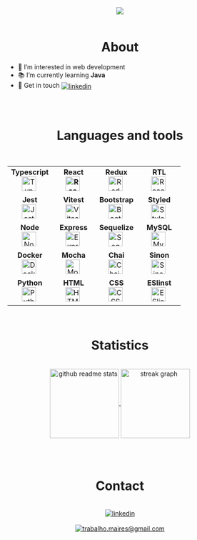 <div align="center">
  <a href="https://git.io/typing-svg">
    <img src="https://readme-typing-svg.herokuapp.com?font=Fira+Code&size=34&pause=1000&background=FFFFFF00&vCenter=true&width=600&height=60&lines=Hey+%F0%9F%91%8B+Welcome+to+my+profile!;I+am+Maires+%F0%9F%91%A8%F0%9F%8F%BD%E2%80%8D%F0%9F%92%BB">
  </a>
</div>

<!---##

```typescript

class Person {
  name: string;
  age: number

  constructor() {
    this.name = "Maires Souza";
    this.age = new Date().getFullYear() - 1991;
  }
}

class Developer extends Person {
  traits: string[];

  constructor() {
    super()
    this.traits = ["Software Engineer", "Software Developer", "Full Stack Developer"];
  }
}

const me = new Developer();

```

##--->

<br>

<h1 align="center">About</h1>

- 👀 I’m interested in web development
- 📚 I’m currently learning **Java**
- 🔗 Get in touch
<a
href="https://www.linkedin.com/in/mairess/"
target="_blank">
  <img align="center"
  src="https://img.shields.io/badge/-mairess-05122A?style=flat&logo=linkedin" 
  alt="linkedin"/>
</a>

##

<br>

<h1 align="center">Languages and tools</h1>

<!-- ![HTML](https://img.shields.io/badge/HTML-E34F26?&logo=html5&logoColor=white)
![CSS](https://img.shields.io/badge/CSS-1572B6?&logo=css3&logoColor=white&color=blue)
![JavaScript](https://img.shields.io/badge/JavaScript-F7DF1E?&logo=javascript&logoColor=black)
![Jest]( https://img.shields.io/badge/Jest-323330?&logo=Jest&logoColor=white)
![Linux](https://img.shields.io/badge/Linux-E34F26?&logo=linux&logoColor=black)
![Git](https://img.shields.io/badge/Git-E34F26?&logo=git&logoColor=white)
![Docker](https://img.shields.io/badge/Docker-1?logo=docker&logoColor=white&color=blue)
![NodeJs](https://img.shields.io/badge/Node.js-1?logo=node.js&logoColor=white)
![HTML](https://img.shields.io/badge/chai-E34F26?&logo=chai&logoColor=white) -->

<br>
<!-- This table is inspired in https://github.com/thiagobraddock/thiagobraddock -->
  <table align="center" width="310px">
    <tbody>
        <tr valign="top">
            <td width="80px" align="center">
            <span><strong>Typescript</strong></span><br>
            <img alt="Typescript" src="https://cdn.jsdelivr.net/gh/devicons/devicon@latest/icons/typescript/typescript-original.svg" height="32"/>&nbsp;
            </td>
            <td width="80px" align="center">
            <span><strong>React</React></span><br>
            <img alt="React" src="https://cdn.jsdelivr.net/gh/devicons/devicon@latest/icons/react/react-original.svg" height="32"/>&nbsp;
            </td>
            <td width="80px" align="center">
            <span><strong>Redux</strong></span><br>
            <img alt="Redux" src="https://cdn.jsdelivr.net/gh/devicons/devicon@latest/icons/redux/redux-original.svg" height="32"/>&nbsp;
            </td>
            <td width="80px" align="center">
            <span><strong>RTL</strong></span><br>
            <img alt="React Testing Library" src="https://testing-library.com/img/octopus-128x128.png" height="32">&nbsp;
            </td>
        </tr>
        <tr valign="top">
          <td width="80px" align="center">
            <span><strong>Jest</strong></span><br>
            <img alt="Jest" src="https://cdn.jsdelivr.net/gh/devicons/devicon@latest/icons/jest/jest-plain.svg" height="32"/>&nbsp;
            </td>
            <td width="80px" align="center">
            <span><strong>Vitest</strong></span><br>
            <img alt="Vitest" src="https://cdn.jsdelivr.net/gh/devicons/devicon@latest/icons/vitest/vitest-original.svg" height="32"/>&nbsp;
            </td>
            <td width="80px" align="center">
            <span><strong>Bootstrap</strong></span><br>
            <img alt="Bootstrap" src="https://cdn.jsdelivr.net/gh/devicons/devicon@latest/icons/bootstrap/bootstrap-original.svg" height="32"/>&nbsp;
            </td>
            <td width="80px" align="center">
            <span><strong>Styled</strong></span><br>
            <img alt="Styled components" src="https://skillicons.dev/icons?i=styledcomponents&theme=dark" height="32"/>&nbsp;
            </td>
        </tr>
        <tr valign="top">
            <td width="80px" align="center">
            <span><strong>Node</strong></span><br>
            <img alt="Node.JS" src="https://cdn.jsdelivr.net/gh/devicons/devicon@latest/icons/nodejs/nodejs-original.svg" height="32"/>&nbsp;
            <td width="80px" align="center">
            <span><strong>Express</strong></span><br>
            <img alt="Express" src="https://skillicons.dev/icons?i=express&theme=dark" height="32"/>&nbsp;
            </td>
            <td width="80px" align="center">
            <span><strong>Sequelize</strong></span><br>
            <img alt="Sequelize" src="https://cdn.jsdelivr.net/gh/devicons/devicon@latest/icons/sequelize/sequelize-original.svg" height="32"/>&nbsp;
            </td>
            <td width="80px" align="center">
            <span><strong>MySQL</strong></span><br>
            <img alt="MySQL" src="https://cdn.jsdelivr.net/gh/devicons/devicon@latest/icons/mysql/mysql-original.svg" height="32"/>&nbsp;
            </td>
        </tr>
        <tr valing="top">
          <td width="80px" align="center">
            <span><strong>Docker</strong></span><br>
            <img alt="Docker" src="https://cdn.jsdelivr.net/gh/devicons/devicon@latest/icons/docker/docker-plain.svg" height="32"/>&nbsp;
            </td>
            <td width="80px" align="center">
            <span><strong>Mocha</strong></span><br>
            <img alt="Mocha" src="https://cdn.jsdelivr.net/gh/devicons/devicon@latest/icons/mocha/mocha-original.svg" height="32"/>&nbsp;
            </td>
            <td width="80px" align="center">
            <span><strong>Chai</strong></span><br>
            <img alt="Chai.JS" src="http://chaijs.com/img/chai-logo.png" height="32">&nbsp;
            </td>
            <td width="80px" align="center">
            <span><strong>Sinon</strong></span><br>
            <img alt="Sinon.JS" src="https://sinonjs.org/assets/images/logo.png" height="32">&nbsp;
            </td>
        </tr>
        <tr valign="top">
            <td width="80px" align="center">
            <span><strong>Python</strong></span><br>
            <img alt="Python" src="https://cdn.jsdelivr.net/gh/devicons/devicon@latest/icons/python/python-original.svg" height="32"/>&nbsp;
            </td>
            <td width="80px" align="center">
            <span><strong>HTML</strong></span><br>
            <img alt="HTML" src="https://cdn.jsdelivr.net/gh/devicons/devicon@latest/icons/html5/html5-original.svg" height="32"/>&nbsp;
            </td>
            <td width="80px" align="center">
            <span><strong>CSS</strong></span><br>
            <img alt="CSS" src="https://cdn.jsdelivr.net/gh/devicons/devicon@latest/icons/css3/css3-original.svg" height="32"/>&nbsp;
            <td width="80px" align="center">
            <span><strong>ESlinst</strong></span><br>
            <img alt="ESlinst" src="https://cdn.jsdelivr.net/gh/devicons/devicon@latest/icons/eslint/eslint-original.svg" height="32"/>&nbsp;
            </td>
        </tr>
    </tbody>
</table>

 <br>

<h1 align="center">Statistics</h1>

<br>

<div align="center">
  <a href="https://github.com/anuraghazra/github-readme-stats">
    <img align="center" 
      src="https://github-readme-stats.vercel.app/api/top-langs/?username=mairess&layout=compact&theme=dracula&hide_border=false"
      alt="github readme stats"
      height="155"
      />
  </a> 
  <a href="https://git.io/streak-stats">
    <img align="center" 
      src="https://streak-stats.demolab.com?user=mairess&theme=dracula"
      alt="streak graph"
      height="155"
      />
  </a>
</div>

<br>

<!---
mairess/mairess is a ✨ special ✨ repository because its `README.md` (this file) appears on your GitHub profile.
You can click the Preview link to take a look at your changes.
--->
<br>

 <br>

<h1 align="center">Contact</h1>

<br>

<div align="center">
  <a href="https://www.linkedin.com/in/mairess/">
    <img src="https://img.shields.io/badge/-mairess-05122A?style=flat&logo=linkedin" alt="linkedin"/>
  </a>
  <br>
  <br>
  <a href="mailto:trabalho.maires@gmail.com">
    <img src="https://img.shields.io/badge/Email-trabalho.maires@gmail.com-white" alt="trabalho.maires@gmail.com">
  </a>
</div>
